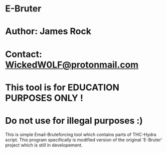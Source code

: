 # E-Bruter
# Author: James Rock
# Contact: WickedW0LF@protonmail.com
# This tool is for EDUCATION PURPOSES ONLY !
# Do not use for illegal purposes :)

This is simple Email-Bruteforcing tool which contains parts of THC-Hydra script.
This program specifically is modified version of the original 'E-Bruter' project which is still in developement.
